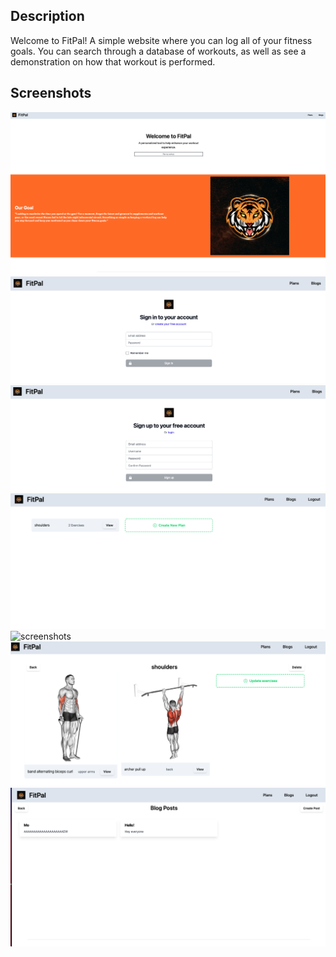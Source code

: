 ## Description
 Welcome to FitPal! A simple website where you can log all of your fitness goals.  You can search through a database of workouts, as well as see a
 demonstration on how that workout is performed. 
 
 ## Screenshots
 
![screenshots](/screenshots/home.png)
![screenshots](/screenshots/signin.png)
![screenshots](/screenshots/signup.png)
![screenshots](/screenshots/createplan.png)
![screenshots](/screenshots/updateexcercise.png)
![screenshots](/screenshots/workout.png)
![screenshots](/screenshots/blogpost.png)

